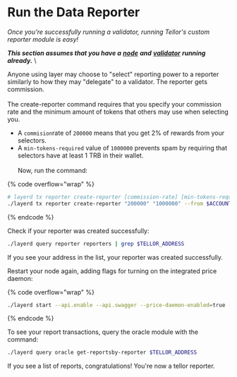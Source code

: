 # Run the Data Reporter

_Once you’re successfully running a validator, running Tellor's custom reporter module is easy!_&#x20;

_**This section assumes that you have a**_ [_**node**_](node-setup/) _**and**_ [_**validator**_](run-a-layer-validator/) _**running already.**_ \


Anyone using layer may choose to "select" reporting power to a reporter similarly to how they may "delegate" to a validator. The reporter gets commission. \
\
The create-reporter command requires that you specify your commission rate and the minimum amount of tokens that others may use when selecting you.&#x20;

* A `commision`rate of `200000` means that you get 2% of rewards from your selectors.
* A `min-tokens-required` value of `1000000` prevents spam by requiring that selectors have at least 1 TRB in their wallet.\
  \
  Now, run the command:

{% code overflow="wrap" %}
```bash
# layerd tx reporter create-reporter [commission-rate] [min-tokens-required] [flags]
./layerd tx reporter create-reporter "200000" "1000000" --from $ACCOUNT_NAME --chain-id layertest-2 --fees 10loya --yes
```
{% endcode %}

Check if your reporter was created successfully:

```sh
./layerd query reporter reporters | grep $TELLOR_ADDRESS
```

If you see your address in the list, your reporter was created successfully.

Restart your node again, adding flags for turning on the integrated price daemon:

{% code overflow="wrap" %}
```bash
./layerd start --api.enable --api.swagger --price-daemon-enabled=true --panic-on-daemon-failure-enabled=false --key-name $ACCOUNT_NAME --home ~/.layer
```
{% endcode %}

To see your report transactions, query the oracle module with the command:

```sh
./layerd query oracle get-reportsby-reporter $TELLOR_ADDRESS
```

If you see a list of reports, congratulations! You're now a tellor reporter.&#x20;
